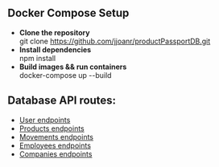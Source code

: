 ## Docker Compose Setup
  - **Clone the repository**  
    git clone https://github.com/jjoanr/productPassportDB.git
  - **Install dependencies**  
    npm install
  - **Build images && run containers**  
    docker-compose up --build

## Database API routes:

- [User endpoints](./EndpointsDocumentation/USERS.md) 
- [Products endpoints](./EndpointsDocumentation/PRODUCTS.md)
- [Movements endpoints](./EndpointsDocumentation/MOVEMENTS.md)
- [Employees endpoints](./EndpointsDocumentation/EMPLOYEES.md)
- [Companies endpoints](./EndpointsDocumentation/COMPANIES.md)
